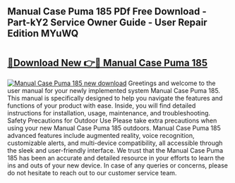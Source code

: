 ## Manual Case Puma 185 PDf Free Download - Part-kY2 Service Owner Guide - User Repair Edition MYuWQ

# <h2><a href="http://cf23616.oget.top/?id=Manual+Case+Puma+185">🔗Download New 👉🔴 Manual Case Puma 185</a></h2>

[![Manual Case Puma 185 new download](https://i.imgur.com/5g1atiW.png)](http://cf23616.oget.top/?id=Manual+Case+Puma+185)
Greetings and welcome to the user manual for your newly implemented system Manual Case Puma 185. This manual is specifically designed to help you navigate the features and functions of your product with ease. Inside, you will find detailed instructions for installation, usage, maintenance, and troubleshooting. Safety Precautions for Outdoor Use Please take extra precautions when using your new Manual Case Puma 185 outdoors. Manual Case Puma 185 advanced features include augmented reality, voice recognition, customizable alerts, and multi-device compatibility, all accessible through the sleek and user-friendly interface. We trust that the Manual Case Puma 185 has been an accurate and detailed resource in your efforts to learn the ins and outs of your new device. In case of any queries or concerns, please do not hesitate to reach out to our customer service team.

